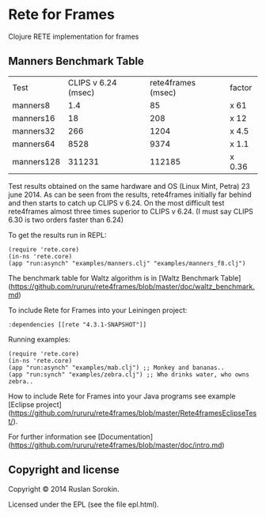 Rete for Frames
====

Clojure RETE implementation for frames

Manners Benchmark Table
----

<table>
<tr><td>Test</td><td>CLIPS v 6.24 (msec)</td><td>rete4frames (msec)</td><td>factor</td></tr>
<tr><td>manners8</td><td>1.4</td><td>85</td><td>x 61</td></tr>
<tr><td>manners16</td><td>18</td><td>208</td><td>x 12</td></tr>
<tr><td>manners32</td><td>266</td><td>1204</td><td>x 4.5</td></tr>
<tr><td>manners64</td><td>8528</td><td>9374</td><td>x 1.1</td></tr>
<tr><td>manners128</td><td>311231</td><td>112185</td><td>x 0.36</td></tr>
</table>

Test results obtained on the same hardware and OS (Linux Mint, Petra) 23 june 2014.
As can be seen from the results, rete4frames initially far behind and then starts to catch up CLIPS v 6.24.
On the most difficult test rete4frames almost three times superior to CLIPS v 6.24.
(I must say CLIPS 6.30 is two orders faster than 6.24)

To get the results run in REPL:

```
(require 'rete.core)
(in-ns 'rete.core)
(app "run:asynch" "examples/manners.clj" "examples/manners_f8.clj")
```
The benchmark table for Waltz algorithm is in [Waltz Benchmark Table] (https://github.com/rururu/rete4frames/blob/master/doc/waltz_benchmark.md)

To include Rete for Frames into your Leiningen project:

```
:dependencies [[rete "4.3.1-SNAPSHOT"]]
```
Running examples:
```
(require 'rete.core)
(in-ns 'rete.core)
(app "run:asynch" "examples/mab.clj") ;; Monkey and bananas..
(app "run:synch" "examples/zebra.clj") ;; Who drinks water, who owns zebra..
```
How to include Rete for Frames into your Java programs see example [Eclipse project] (https://github.com/rururu/rete4frames/blob/master/Rete4framesEclipseTest/).

For further information see [Documentation] (https://github.com/rururu/rete4frames/blob/master/doc/intro.md)

Copyright and license
----

Copyright © 2014 Ruslan Sorokin.

Licensed under the EPL (see the file epl.html).
